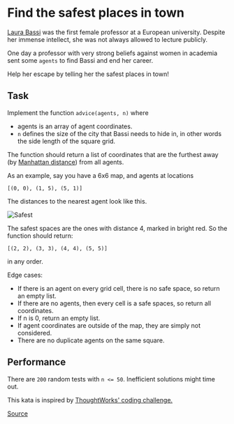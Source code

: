 # Find the safest places in town

<!-- markdownlint-disable MD013 -->
[Laura Bassi](https://en.wikipedia.org/wiki/Laura_Bassi) was the first female professor at a European university.
Despite her immense intellect, she was not always allowed to lecture publicly.
<!-- markdownlint-enable MD013 -->

One day a professor with very strong beliefs against women in academia sent
some `agents` to find Bassi and end her career.

Help her escape by telling her the safest places in town!

## Task

Implement the function `advice(agents, n)` where

-   agents is an array of agent coordinates.
-   `n` defines the size of the city that Bassi needs to hide in, in other
    words the side length of the square grid.

<!-- markdownlint-disable MD013 -->
The function should return a list of coordinates that are the furthest away
(by [Manhattan distance](https://xlinux.nist.gov/dads/HTML/manhattanDistance.html)) from all agents.
<!-- markdownlint-enable MD013 -->

As an example, say you have a 6x6 map, and agents at locations
```text
[(0, 0), (1, 5), (5, 1)]
```

The distances to the nearest agent look like this.

![Safest](https://github.com/ikostan/codewars/blob/master/img/safest.png)

The safest spaces are the ones with distance 4, marked in bright red. So the
function should return:
```text
[(2, 2), (3, 3), (4, 4), (5, 5)]
```
in any order.

Edge cases:

-   If there is an agent on every grid cell, there is no safe space, so return
    an empty list.
-   If there are no agents, then every cell is a safe spaces, so return all
    coordinates.
-   If n is 0, return an empty list.
-   If agent coordinates are outside of the map, they are simply not considered.
-   There are no duplicate agents on the same square.

## Performance

There are `200` random tests with `n <= 50`. Inefficient solutions might time out.

This kata is inspired by [ThoughtWorks' coding challenge.](https://github.com/Fun-Coding-Challenges/ada-lovelace-coding-challenge)

[Source](https://www.codewars.com/kata/5dd82b7cd3d6c100109cb4ed/train/python)